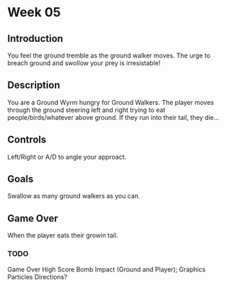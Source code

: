 # Week 05

## Introduction
You feel the ground tremble as the ground walker moves.  The urge to breach ground and swollow your prey is irresistable!

## Description
You are a Ground Wyrm hungry for Ground Walkers.  The player moves through the ground steering left and right trying to eat people/birds/whatever above ground.  If they run into their tail, they die...

## Controls
Left/Right or A/D to angle your approact.

## Goals
Swallow as many ground walkers as you can.

## Game Over
When the player eats their growin tail.


### TODO
Game Over
High Score
Bomb Impact (Ground and Player);
Graphics
Particles
Directions?
